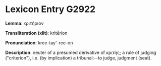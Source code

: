 # Lexicon Entry G2922

**Lemma**: κριτήριον

**Transliteration (xlit)**: kritḗrion

**Pronunciation**: kree-tay'-ree-on

**Description**:
neuter of a presumed derivative of κριτής; a rule of judging ("criterion"), i.e. (by implication) a tribunal:--to judge, judgment (seat).
